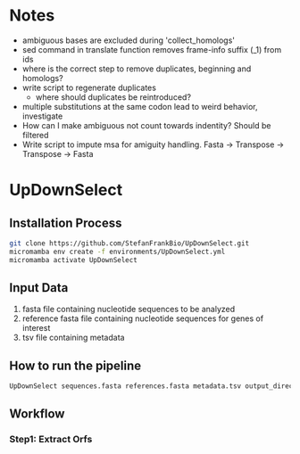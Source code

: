 # Notes
- ambiguous bases are excluded during 'collect_homologs'
- sed command in translate function removes frame-info suffix (_1) from ids
- where is the correct step to remove duplicates, beginning and homologs?
- write script to regenerate duplicates
    - where should duplicates be reintroduced?
- multiple substitutions at the same codon lead to weird behavior, investigate
- How can I make ambiguous not count towards indentity? Should be filtered
- Write script to impute msa for amiguity handling. Fasta -> Transpose -> Transpose -> Fasta

# UpDownSelect
## Installation Process
```bash
git clone https://github.com/StefanFrankBio/UpDownSelect.git
micromamba env create -f environments/UpDownSelect.yml
micromamba activate UpDownSelect
```
## Input Data
1. fasta file containing nucleotide sequences to be analyzed
2. reference fasta file containing nucleotide sequences for genes of interest
3. tsv file containing metadata
## How to run the pipeline
```bash
UpDownSelect sequences.fasta references.fasta metadata.tsv output_directory threads
```
## Workflow
### Step1: Extract Orfs
